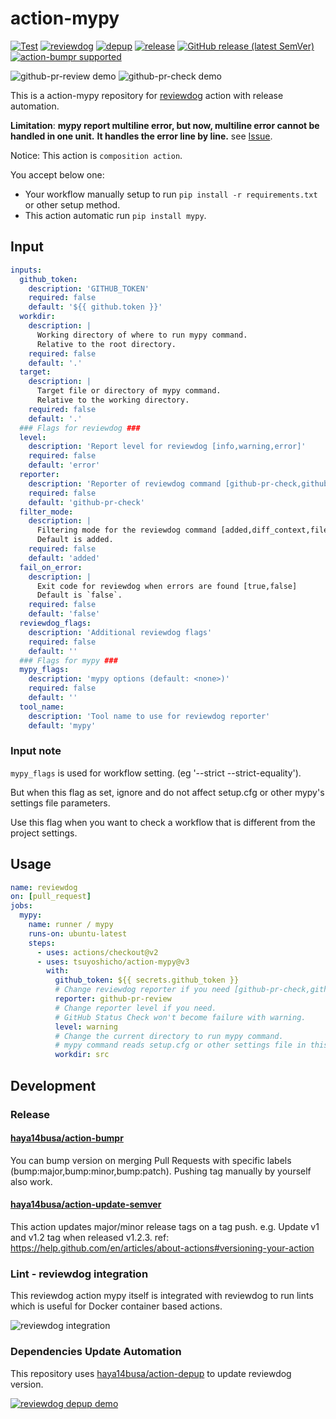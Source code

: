# action-mypy

[![Test](https://github.com/tsuyoshicho/action-mypy/workflows/Test/badge.svg)](https://github.com/tsuyoshicho/action-mypy/actions?query=workflow%3ATest)
[![reviewdog](https://github.com/tsuyoshicho/action-mypy/workflows/reviewdog/badge.svg)](https://github.com/tsuyoshicho/action-mypy/actions?query=workflow%3Areviewdog)
[![depup](https://github.com/tsuyoshicho/action-mypy/workflows/depup/badge.svg)](https://github.com/tsuyoshicho/action-mypy/actions?query=workflow%3Adepup)
[![release](https://github.com/tsuyoshicho/action-mypy/workflows/release/badge.svg)](https://github.com/tsuyoshicho/action-mypy/actions?query=workflow%3Arelease)
[![GitHub release (latest SemVer)](https://img.shields.io/github/v/release/tsuyoshicho/action-mypy?logo=github&sort=semver)](https://github.com/tsuyoshicho/action-mypy/releases)
[![action-bumpr supported](https://img.shields.io/badge/bumpr-supported-ff69b4?logo=github&link=https://github.com/haya14busa/action-bumpr)](https://github.com/haya14busa/action-bumpr)

![github-pr-review demo](https://user-images.githubusercontent.com/96727/101124511-93c38700-363a-11eb-9a3c-899e7052e60b.png)
![github-pr-check demo](https://user-images.githubusercontent.com/96727/101124474-83131100-363a-11eb-990f-0824dc13f3e1.png)

This is a action-mypy repository for [reviewdog](https://github.com/reviewdog/reviewdog) action with release automation.

**Limitation**:
**mypy report multiline error, but now, multiline error cannot be handled in one unit.**
**It handles the error line by line.**
see [Issue](https://github.com/tsuyoshicho/action-mypy/issues/38).

Notice:
This action is `composition action`.

You accept below one:

- Your workflow manually setup to run `pip install -r requirements.txt` or other setup method.
- This action automatic run `pip install mypy`.

## Input

```yaml
inputs:
  github_token:
    description: 'GITHUB_TOKEN'
    required: false
    default: '${{ github.token }}'
  workdir:
    description: |
      Working directory of where to run mypy command.
      Relative to the root directory.
    required: false
    default: '.'
  target:
    description: |
      Target file or directory of mypy command.
      Relative to the working directory.
    required: false
    default: '.'
  ### Flags for reviewdog ###
  level:
    description: 'Report level for reviewdog [info,warning,error]'
    required: false
    default: 'error'
  reporter:
    description: 'Reporter of reviewdog command [github-pr-check,github-pr-review].'
    required: false
    default: 'github-pr-check'
  filter_mode:
    description: |
      Filtering mode for the reviewdog command [added,diff_context,file,nofilter].
      Default is added.
    required: false
    default: 'added'
  fail_on_error:
    description: |
      Exit code for reviewdog when errors are found [true,false]
      Default is `false`.
    required: false
    default: 'false'
  reviewdog_flags:
    description: 'Additional reviewdog flags'
    required: false
    default: ''
  ### Flags for mypy ###
  mypy_flags:
    description: 'mypy options (default: <none>)'
    required: false
    default: ''
  tool_name:
    description: 'Tool name to use for reviewdog reporter'
    default: 'mypy'
```

### Input note

`mypy_flags` is used for workflow setting. (eg '--strict --strict-equality').

But when this flag as set, ignore and do not affect setup.cfg or other mypy's settings file parameters.

Use this flag when you want to check a workflow that is different from the project settings.

## Usage

```yaml
name: reviewdog
on: [pull_request]
jobs:
  mypy:
    name: runner / mypy
    runs-on: ubuntu-latest
    steps:
      - uses: actions/checkout@v2
      - uses: tsuyoshicho/action-mypy@v3
        with:
          github_token: ${{ secrets.github_token }}
          # Change reviewdog reporter if you need [github-pr-check,github-check,github-pr-review].
          reporter: github-pr-review
          # Change reporter level if you need.
          # GitHub Status Check won't become failure with warning.
          level: warning
          # Change the current directory to run mypy command.
          # mypy command reads setup.cfg or other settings file in this path.
          workdir: src
```

## Development

### Release

#### [haya14busa/action-bumpr](https://github.com/haya14busa/action-bumpr)
You can bump version on merging Pull Requests with specific labels (bump:major,bump:minor,bump:patch).
Pushing tag manually by yourself also work.

#### [haya14busa/action-update-semver](https://github.com/haya14busa/action-update-semver)

This action updates major/minor release tags on a tag push. e.g. Update v1 and v1.2 tag when released v1.2.3.
ref: https://help.github.com/en/articles/about-actions#versioning-your-action

### Lint - reviewdog integration

This reviewdog action mypy itself is integrated with reviewdog to run lints
which is useful for Docker container based actions.

![reviewdog integration](https://user-images.githubusercontent.com/3797062/72735107-7fbb9600-3bde-11ea-8087-12af76e7ee6f.png)

### Dependencies Update Automation
This repository uses [haya14busa/action-depup](https://github.com/haya14busa/action-depup) to update
reviewdog version.

[![reviewdog depup demo](https://user-images.githubusercontent.com/3797062/73154254-170e7500-411a-11ea-8211-912e9de7c936.png)](https://github.com/reviewdog/action-template/pull/6)
